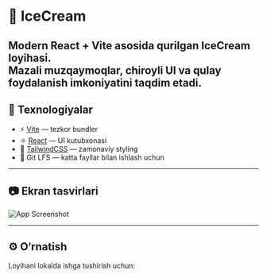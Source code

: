 # 🍦 IceCream
Modern React + Vite asosida qurilgan **IceCream** loyihasi.  
Mazali muzqaymoqlar, chiroyli UI va qulay foydalanish imkoniyatini taqdim etadi.  
--- 

## 🚀 Texnologiyalar
- ⚡ [Vite](https://vitejs.dev/) — tezkor bundler
- ⚛️ [React](https://react.dev/) — UI kutubxonasi
- 🎨 [TailwindCSS](https://tailwindcss.com/) — zamonaviy styling
- 📂 Git LFS — katta fayllar bilan ishlash uchun
---

## 📷 Ekran tasvirlari
![App Screenshot](./src/images/forReadme.png)

---

## ⚙️ O‘rnatish
Loyihani lokalda ishga tushirish uchun:
